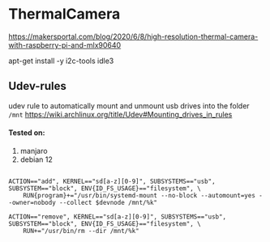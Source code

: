 # ThermalCamera

https://makersportal.com/blog/2020/6/8/high-resolution-thermal-camera-with-raspberry-pi-and-mlx90640

apt-get install -y i2c-tools idle3




## Udev-rules

udev rule to automatically mount and unmount usb drives into the folder `/mnt`
https://wiki.archlinux.org/title/Udev#Mounting_drives_in_rules

#### Tested on:
1. manjaro
2. debian 12



```rules

ACTION=="add", KERNEL=="sd[a-z][0-9]", SUBSYSTEMS=="usb", SUBSYSTEM=="block", ENV{ID_FS_USAGE}=="filesystem", \
    RUN{program}+="/usr/bin/systemd-mount --no-block --automount=yes --owner=nobody --collect $devnode /mnt/%k"

ACTION=="remove", KERNEL=="sd[a-z][0-9]", SUBSYSTEMS=="usb", SUBSYSTEM=="block", ENV{ID_FS_USAGE}=="filesystem", \
    RUN+="/usr/bin/rm --dir /mnt/%k"










```
